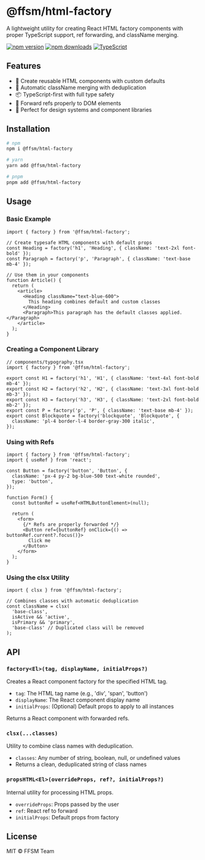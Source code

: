 # @ffsm/html-factory

A lightweight utility for creating React HTML factory components with proper TypeScript support, ref forwarding, and className merging.

[![npm version](https://img.shields.io/npm/v/@ffsm/html-factory.svg)](https://www.npmjs.com/package/@ffsm/html-factory)
[![npm downloads](https://img.shields.io/npm/dm/@ffsm/html-factory.svg)](https://www.npmjs.com/package/@ffsm/html-factory)
[![TypeScript](https://img.shields.io/badge/%3C%2F%3E-TypeScript-%230074c1.svg)](https://www.typescriptlang.org/)

## Features

- 🚀 Create reusable HTML components with custom defaults
- 🔄 Automatic className merging with deduplication
- 📦 TypeScript-first with full type safety
- 🔗 Forward refs properly to DOM elements
- 🎨 Perfect for design systems and component libraries

## Installation

```bash
# npm
npm i @ffsm/html-factory

# yarn
yarn add @ffsm/html-factory

# pnpm
pnpm add @ffsm/html-factory
```

## Usage

### Basic Example

```tsx
import { factory } from '@ffsm/html-factory';

// Create typesafe HTML components with default props
const Heading = factory('h1', 'Heading', { className: 'text-2xl font-bold' });
const Paragraph = factory('p', 'Paragraph', { className: 'text-base mb-4' });

// Use them in your components
function Article() {
  return (
    <article>
      <Heading className="text-blue-600">
        This heading combines default and custom classes
      </Heading>
      <Paragraph>This paragraph has the default classes applied.</Paragraph>
    </article>
  );
}
```

### Creating a Component Library

```tsx
// components/typography.tsx
import { factory } from '@ffsm/html-factory';

export const H1 = factory('h1', 'H1', { className: 'text-4xl font-bold mb-4' });
export const H2 = factory('h2', 'H2', { className: 'text-3xl font-bold mb-3' });
export const H3 = factory('h3', 'H3', { className: 'text-2xl font-bold mb-2' });
export const P = factory('p', 'P', { className: 'text-base mb-4' });
export const Blockquote = factory('blockquote', 'Blockquote', {
  className: 'pl-4 border-l-4 border-gray-300 italic',
});
```

### Using with Refs

```tsx
import { factory } from '@ffsm/html-factory';
import { useRef } from 'react';

const Button = factory('button', 'Button', {
  className: 'px-4 py-2 bg-blue-500 text-white rounded',
  type: 'button',
});

function Form() {
  const buttonRef = useRef<HTMLButtonElement>(null);

  return (
    <form>
      {/* Refs are properly forwarded */}
      <Button ref={buttonRef} onClick={() => buttonRef.current?.focus()}>
        Click me
      </Button>
    </form>
  );
}
```

### Using the clsx Utility

```tsx
import { clsx } from '@ffsm/html-factory';

// Combines classes with automatic deduplication
const className = clsx(
  'base-class',
  isActive && 'active',
  isPrimary && 'primary',
  'base-class' // Duplicated class will be removed
);
```

## API

### `factory<El>(tag, displayName, initialProps?)`

Creates a React component factory for the specified HTML tag.

- `tag`: The HTML tag name (e.g., 'div', 'span', 'button')
- `displayName`: The React component display name
- `initialProps`: (Optional) Default props to apply to all instances

Returns a React component with forwarded refs.

### `clsx(...classes)`

Utility to combine class names with deduplication.

- `classes`: Any number of string, boolean, null, or undefined values
- Returns a clean, deduplicated string of class names

### `propsHTML<El>(overrideProps, ref?, initialProps?)`

Internal utility for processing HTML props.

- `overrideProps`: Props passed by the user
- `ref`: React ref to forward
- `initialProps`: Default props from factory

## License

MIT © FFSM Team
